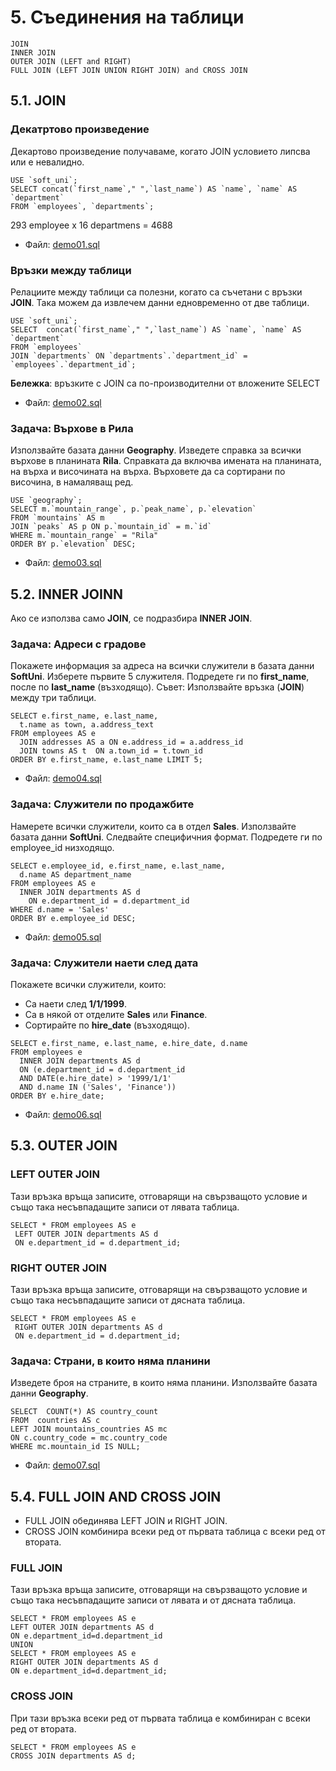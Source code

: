 # 5. Съединения на таблици 
```
JOIN
INNER JOIN
OUTER JOIN (LEFT and RIGHT)
FULL JOIN (LEFT JOIN UNION RIGHT JOIN) and CROSS JOIN
```

## 5.1. JOIN

### Декатртово произведение
Декартово произведение получаваме, когато JOIN условието липсва или е невалидно.
```
USE `soft_uni`;
SELECT concat(`first_name`," ",`last_name`) AS `name`, `name` AS `department`
FROM `employees`, `departments`;
```
293 employee x 16 departmens = 4688
- Файл: [demo01.sql](demo01.sql)

### Връзки между таблици 
Релациите между таблици са полезни, когато са съчетани с връзки **JOIN**. Така можем да извлечем данни едновременно от две таблици.
```
USE `soft_uni`;
SELECT  concat(`first_name`," ",`last_name`) AS `name`, `name` AS `department`
FROM `employees` 
JOIN `departments` ON `departments`.`department_id` = `employees`.`department_id`;
```
**Бележка**: връзките с JOIN са по-производителни от вложените SELECT
- Файл: [demo02.sql](demo02.sql)

### Задача: Върхове в Рила
Използвайте базата данни **Geography**. Изведете справка за всички върхове в планината **Rila**.
Справката да включва имената на планината, на върха и височината на върха.
Върховете да са сортирани по височина, в намаляващ ред.
```
USE `geography`;
SELECT m.`mountain_range`, p.`peak_name`, p.`elevation`
FROM `mountains` AS m
JOIN `peaks` AS p ON p.`mountain_id` = m.`id`
WHERE m.`mountain_range` = "Rila"
ORDER BY p.`elevation` DESC;
```
- Файл: [demo03.sql](demo03.sql)

## 5.2. INNER JOINN
Ако се използва само **JOIN**, се подразбира **INNER JOIN**.

### Задача: Адреси с градове
Покажете информация за адреса на всички служители в базата данни **SoftUni**. Изберете първите 5 служителя. Подредете ги по **first_name**, после по **last_name** (възходящо). Съвет:  Използвайте връзка (**JOIN**) между три таблици.
```
SELECT e.first_name, e.last_name,
  t.name as town, a.address_text
FROM employees AS e
  JOIN addresses AS a ON e.address_id = a.address_id
  JOIN towns AS t  ON a.town_id = t.town_id
ORDER BY e.first_name, e.last_name LIMIT 5;
```
- Файл: [demo04.sql](demo04.sql)

### Задача: Служители по продажбите
Намерете всички служители, които са в отдел **Sales**. Използвайте базата данни **SoftUni**.
Следвайте специфичния формат. Подредете ги по employee_id низходящо.
```
SELECT e.employee_id, e.first_name, e.last_name, 
  d.name AS department_name
FROM employees AS e 
  INNER JOIN departments AS d 
    ON e.department_id = d.department_id
WHERE d.name = 'Sales'
ORDER BY e.employee_id DESC;
```
- Файл: [demo05.sql](demo05.sql)

### Задача: Служители наети след дата
Покажете всички служители, които:
- Са наети след **1/1/1999**.
- Са в някой от отделите **Sales** или **Finance**.
- Сортирайте по **hire_date** (възходящо).
```
SELECT e.first_name, e.last_name, e.hire_date, d.name
FROM employees e
  INNER JOIN departments AS d
  ON (e.department_id = d.department_id
  AND DATE(e.hire_date) > '1999/1/1'
  AND d.name IN ('Sales', 'Finance'))
ORDER BY e.hire_date;
```
- Файл: [demo06.sql](demo06.sql)

## 5.3. OUTER JOIN 
### LEFT OUTER JOIN
Тази връзка връща записите, отговарящи на свързващото условие и също така несъвпадащите записи от лявата таблица.
```
SELECT * FROM employees AS e
 LEFT OUTER JOIN departments AS d
 ON e.department_id = d.department_id;
```

### RIGHT OUTER JOIN
Тази връзка връща записите, отговарящи на свързващото условие и също така несъвпадащите записи от дясната таблица.
```
SELECT * FROM employees AS e
 RIGHT OUTER JOIN departments AS d
 ON e.department_id = d.department_id;
```

### Задача: Страни, в които няма планини
Изведете броя на страните, в които няма планини.
Използвайте базата данни **Geography**.
```
SELECT  COUNT(*) AS country_count  
FROM  countries AS c
LEFT JOIN mountains_countries AS mc
ON c.country_code = mc.country_code
WHERE mc.mountain_id IS NULL;
```
- Файл: [demo07.sql](demo07.sql)

## 5.4. FULL JOIN AND CROSS JOIN
- FULL JOIN обединява LEFT JOIN и RIGHT JOIN.
- CROSS JOIN комбинира всеки ред от първата таблица с всеки ред от втората.

### FULL JOIN
Тази връзка връща записите, отговарящи на свързващото условие и също така несъвпадащите записи от лявата и от дясната таблица.
```
SELECT * FROM employees AS e
LEFT OUTER JOIN departments AS d
ON e.department_id=d.department_id
UNION
SELECT * FROM employees AS e
RIGHT OUTER JOIN departments AS d
ON e.department_id=d.department_id;
```

### CROSS JOIN
При тази връзка всеки ред от първата таблица е комбиниран с всеки ред от втората.
```
SELECT * FROM employees AS e
CROSS JOIN departments AS d;
```
